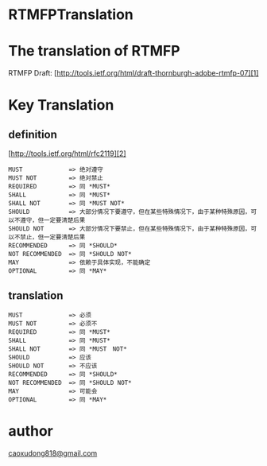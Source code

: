 RTMFPTranslation
================

# The translation of RTMFP

RTMFP Draft: [http://tools.ietf.org/html/draft-thornburgh-adobe-rtmfp-07][1]

# Key Translation

## definition

[http://tools.ietf.org/html/rfc2119][2]

    MUST             => 绝对遵守
    MUST NOT         => 绝对禁止
    REQUIRED         => 同 *MUST* 
    SHALL            => 同 *MUST*
    SHALL NOT        => 同 *MUST NOT*
    SHOULD           => 大部分情况下要遵守，但在某些特殊情况下，由于某种特殊原因，可以不遵守，但一定要清楚后果
    SHOULD NOT       => 大部分情况下要禁止，但在某些特殊情况下，由于某种特殊原因，可以不禁止，但一定要清楚后果
    RECOMMENDED      => 同 *SHOULD*
    NOT RECOMMENDED  => 同 *SHOULD NOT*
    MAY              => 依赖于具体实现，不能确定
    OPTIONAL         => 同 *MAY*

## translation

    MUST             => 必须
    MUST NOT         => 必须不
    REQUIRED         => 同 *MUST* 
    SHALL            => 同 *MUST*
    SHALL NOT        => 同 *MUST　NOT*
    SHOULD           => 应该
    SHOULD NOT       => 不应该
    RECOMMENDED      => 同 *SHOULD*
    NOT RECOMMENDED  => 同 *SHOULD NOT*
    MAY              => 可能会
    OPTIONAL         => 同 *MAY*

# author

caoxudong818@gmail.com

[1]:    http://tools.ietf.org/html/draft-thornburgh-adobe-rtmfp-07    "RTMFP Draft"
[2]:    http://tools.ietf.org/html/rfc2119     "Key Words Definition"
